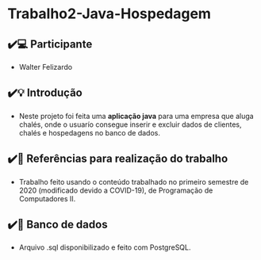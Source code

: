 # Trabalho2-Java-Hospedagem

## ✔️💻 Participante

-   Walter Felizardo

## ✔️💡 Introdução

-   Neste projeto foi feita uma **aplicação java** para uma empresa que aluga chalés, onde o usuarío consegue inserir e excluir dados de clientes, chalés e hospedagens no banco de dados.

## ✔️🔎 Referências para realização do trabalho

-   Trabalho feito usando o conteúdo trabalhado no primeiro semestre de 2020 (modificado devido a COVID-19), de Programação de Computadores II.

## ✔️💾 Banco de dados

-   Arquivo .sql disponibilizado e feito com PostgreSQL.
